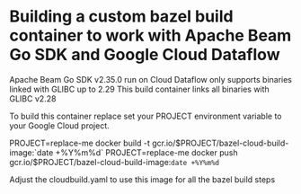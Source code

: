 # Building a custom bazel build container to work with Apache Beam Go SDK and Google Cloud Dataflow

Apache Beam Go SDK v2.35.0 run on Cloud Dataflow only supports binaries linked with GLIBC up to 2.29
This build container links all binaries with GLIBC v2.28


To build this container replace set your PROJECT environment variable to your
Google Cloud project.

PROJECT=replace-me docker build -t gcr.io/$PROJECT/bazel-cloud-build-image:`date +%Y%m%d`
PROJECT=replace-me docker push gcr.io/$PROJECT/bazel-cloud-build-image:`date +%Y%m%d`

Adjust the cloudbuild.yaml to use this image for all the bazel build steps


